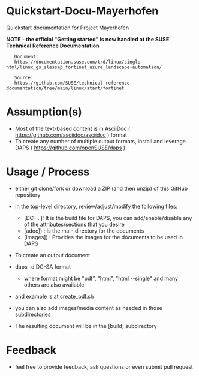 # Quickstart-Docu-Mayerhofen
Quickstart documentation for Project Mayerhofen

**NOTE - the official "Getting started" is now handled at the SUSE Technical Reference Documentation**

       Document:
       https://documentation.suse.com/trd/linux/single-html/linux_gs_slessap_fortinet_azure_landscape-automation/

       Source:
       https://github.com/SUSE/technical-reference-documentation/tree/main/linux/start/fortinet 

# Assumption(s)
- Most of the text-based content is in AsciiDoc ( https://github.com/asciidoc/asciidoc ) format
- To create any number of multiple output formats, install and leverage DAPS ( https://github.com/openSUSE/daps )

# Usage / Process
- either git clone/fork or download a ZIP (and then unzip) of this GitHub repository
- in the top-level directory, review/adjust/modify the following files:
  - [DC-...]: It is the build file for DAPS, you can  add/enable/disable any of the attributes/sections that you desire
  - [adoc]) : Is the main directory for the documents
  - [images]) : Provides the images for the documents to be used in DAPS
-  To create an output document
  - daps -d DC-SA format
    - where format might be "pdf", "html", "html --single" and many others are also available
  - and example is at create_pdf.sh 
- you can also add images/media content as needed in those subdirectories

- The resulting document will be in the [build] subdirectory

# Feedback
- feel free to provide feedback, ask questions or even submit pull request
